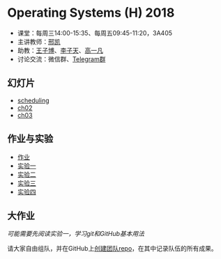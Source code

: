 Operating Systems (H) 2018
==========================

- 课堂：每周三14:00-15:35、每周五09:45-11:20，3A405
- 主讲教师：[邢凯](mailto:kxing@ustc.edu.cn)
- 助教：[王子博](mailto:zbwang@0x01.me)、[李子天](mailto:lizitian@mail.ustc.edu.cn)、[高一凡](mailto:os@yfgao.com)
- 讨论交流：微信群、[Telegram群](https://t.me/joinchat/BgAV9RI8AYGKVeJ5Hb0Q6w)

幻灯片
------

- [scheduling](http://hfs.mirrors.asia/07b74754e4b48a838dd92d0110d6254766e5564e2a659c8c5f4ce14b74b9c54b?type=application/pdf)
- [ch02](http://hfs.mirrors.asia/19c518638cc011659c8fc038ee65f88d984f914281759243364739c75a361301?type=application/pdf)
- [ch03](http://hfs.mirrors.asia/06858e4cb87b50a110a4c51504342a78dcf6ff886f29a383e545e216968d7a9f?type=application/pdf)

作业与实验
----------

- [作业](homework)
- [实验一](1)
- [实验二](2)
- [实验三](3)
- [实验四](4)

大作业
------

*可能需要先阅读实验一，学习git和GitHub基本用法*

请大家自由组队，并在GitHub上[创建团队repo](https://classroom.github.com/g/M5Z0fAhL)，在其中记录队伍的所有成果。

